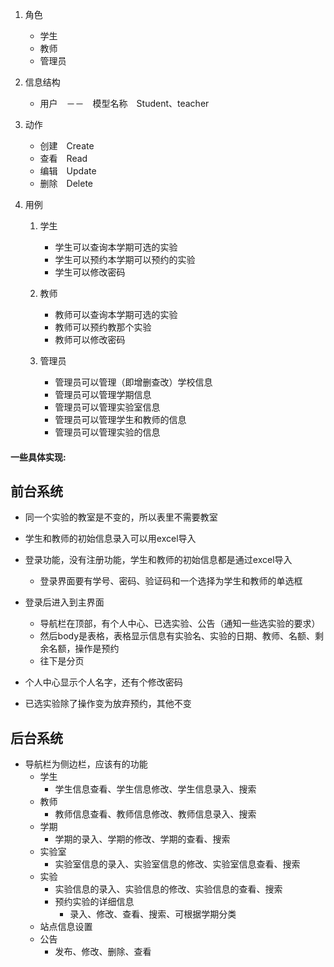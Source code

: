 1. 角色
    * 学生
    * 教师
    * 管理员
    
2. 信息结构
    * 用户　－－　模型名称　Student、teacher
    
3. 动作
    * 创建　Create
    * 查看　Read
    * 编辑　Update
    * 删除　Delete
    
4. 用例
    1. 学生
        * 学生可以查询本学期可选的实验
        * 学生可以预约本学期可以预约的实验
        * 学生可以修改密码
        
    2. 教师
        * 教师可以查询本学期可选的实验
        * 教师可以预约教那个实验
        * 教师可以修改密码
        
    3. 管理员
        * 管理员可以管理（即增删查改）学校信息
        * 管理员可以管理学期信息
        * 管理员可以管理实验室信息
        * 管理员可以管理学生和教师的信息
        * 管理员可以管理实验的信息
        

#### 一些具体实现:
## 前台系统
* 同一个实验的教室是不变的，所以表里不需要教室
* 学生和教师的初始信息录入可以用excel导入
* 登录功能，没有注册功能，学生和教师的初始信息都是通过excel导入
    * 登录界面要有学号、密码、验证码和一个选择为学生和教师的单选框
    
* 登录后进入到主界面
    * 导航栏在顶部，有个人中心、已选实验、公告（通知一些选实验的要求）
    * 然后body是表格，表格显示信息有实验名、实验的日期、教师、名额、剩余名额，操作是预约
    * 往下是分页

* 个人中心显示个人名字，还有个修改密码

* 已选实验除了操作变为放弃预约，其他不变

## 后台系统
* 导航栏为侧边栏，应该有的功能
    * 学生
        * 学生信息查看、学生信息修改、学生信息录入、搜索
    * 教师
        * 教师信息查看、教师信息修改、教师信息录入、搜索
    * 学期
        * 学期的录入、学期的修改、学期的查看、搜索
    * 实验室
        * 实验室信息的录入、实验室信息的修改、实验室信息查看、搜索
    * 实验
        * 实验信息的录入、实验信息的修改、实验信息的查看、搜索
        * 预约实验的详细信息
            * 录入、修改、查看、搜索、可根据学期分类
    * 站点信息设置
    * 公告
        * 发布、修改、删除、查看
        